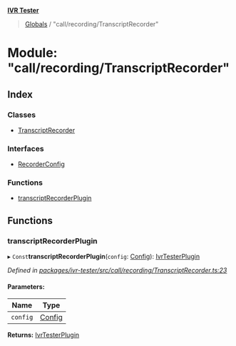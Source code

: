 **[IVR Tester](../README.md)**

> [Globals](../README.md) / "call/recording/TranscriptRecorder"

# Module: "call/recording/TranscriptRecorder"

## Index

### Classes

* [TranscriptRecorder](../classes/_call_recording_transcriptrecorder_.transcriptrecorder.md)

### Interfaces

* [RecorderConfig](../interfaces/_call_recording_transcriptrecorder_.recorderconfig.md)

### Functions

* [transcriptRecorderPlugin](_call_recording_transcriptrecorder_.md#transcriptrecorderplugin)

## Functions

### transcriptRecorderPlugin

▸ `Const`**transcriptRecorderPlugin**(`config`: [Config](../interfaces/_configuration_config_.config.md)): [IvrTesterPlugin](../interfaces/_plugins_ivrtesterplugin_.ivrtesterplugin.md)

*Defined in [packages/ivr-tester/src/call/recording/TranscriptRecorder.ts:23](https://github.com/SketchingDev/ivr-tester/blob/8e79354/packages/ivr-tester/src/call/recording/TranscriptRecorder.ts#L23)*

#### Parameters:

Name | Type |
------ | ------ |
`config` | [Config](../interfaces/_configuration_config_.config.md) |

**Returns:** [IvrTesterPlugin](../interfaces/_plugins_ivrtesterplugin_.ivrtesterplugin.md)
